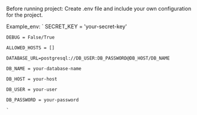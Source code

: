 Before running project: 
    Create .env file and include your own configuration for the project. 

    
Example_env:
    `
    SECRET_KEY = 'your-secret-key'
    
    DEBUG = False/True
    
    ALLOWED_HOSTS = []
    
    DATABASE_URL=postgresql://DB_USER:DB_PASSWORD@DB_HOST/DB_NAME
    
    DB_NAME = your-database-name
    
    DB_HOST = your-host
    
    DB_USER = your-user
    
    DB_PASSWORD = your-password
    
    `
